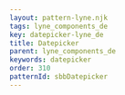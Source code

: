```yaml
---
layout: pattern-lyne.njk
tags: lyne_components_de
key: datepicker-lyne_de
title: Datepicker
parent: lyne_components_de
keywords: datepicker
order: 310
patternId: sbbDatepicker
---
```

